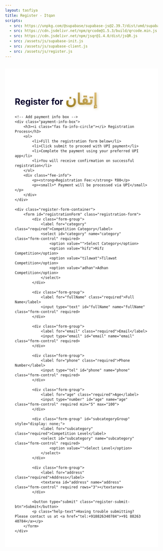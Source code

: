```yaml
---
layout: tasfiya
title: Register - Itqan
scripts:
  - src: https://unpkg.com/@supabase/supabase-js@2.39.7/dist/umd/supabase.js
  - src: https://cdn.jsdelivr.net/npm/qrcode@1.5.3/build/qrcode.min.js
  - src: https://cdn.jsdelivr.net/npm/jsqr@1.4.0/dist/jsQR.js
  - src: /assets/js/supabase-init.js
  - src: /assets/js/supabase-client.js
  - src: /assets/js/register.js
---
```


<div class="register-page">
    <h1 class="text-center mb-4">Register for <span class="thuluth-text">إتقان</span> </h1>
    
    <!-- Add payment info box -->
    <div class="payment-info-box">
        <h3><i class="fas fa-info-circle"></i> Registration Process</h3>
        <ol>
            <li>Fill the registration form below</li>
            <li>Click submit to proceed with UPI payment</li>
            <li>Complete the payment using your preferred UPI app</li>
            <li>You will receive confirmation on successful registration</li>
        </ol>
        <div class="fee-info">
            <p><strong>Registration Fee:</strong> ₹80</p>
            <p><small>* Payment will be processed via UPI</small></p>
        </div>
    </div>

    <div class="register-form-container">
        <form id="registrationForm" class="registration-form">
            <div class="form-group">
                <label for="category" class="required">Competition Category</label>
                <select id="category" name="category" class="form-control" required>
                    <option value="">Select Category</option>
                    <option value="hifz">Hifz Competition</option>
                    <option value="tilawat">Tilawat Competition</option>
                    <option value="adhan">Adhan Competition</option>
                </select>
            </div>

            <div class="form-group">
                <label for="fullName" class="required">Full Name</label>
                <input type="text" id="fullName" name="fullName" class="form-control" required>
            </div>
            
            <div class="form-group">
                <label for="email" class="required">Email</label>
                <input type="email" id="email" name="email" class="form-control" required>
            </div>
            
            <div class="form-group">
                <label for="phone" class="required">Phone Number</label>
                <input type="tel" id="phone" name="phone" class="form-control" required>
            </div>
            
            <div class="form-group">
                <label for="age" class="required">Age</label>
                <input type="number" id="age" name="age" class="form-control" required min="5" max="100">
            </div>

            <div class="form-group" id="subcategoryGroup" style="display: none;">
                <label for="subcategory" class="required">Competition Level</label>
                <select id="subcategory" name="subcategory" class="form-control" required>
                    <option value="">Select Level</option>
                </select>
            </div>
            
            <div class="form-group">
                <label for="address" class="required">Address</label>
                <textarea id="address" name="address" class="form-control" required rows="3"></textarea>
            </div>
            
            <button type="submit" class="register-submit-btn">Submit</button>
            <p class="help-text">Having trouble submitting? Please contact us at <a href="tel:+918826340784">+91 88263 40784</a></p>
        </form>
    </div>
</div>

<!-- Add success/error message container -->
<div class="message-container">
    <div class="success-message" style="display: none;">
        <i class="fas fa-check-circle"></i>
        <span class="message-text"></span>
    </div>
    <div class="error-message" style="display: none;">
        <i class="fas fa-exclamation-circle"></i>
        <span class="message-text"></span>
    </div>
</div>

<style>
.register-page {
    max-width: 800px;
    margin: 2rem auto;
    padding: 2rem;
    position: relative;
    background: #ffffff;
}

.register-page h1 {
    color: #07002c;
    text-shadow: none;
}

/* Add Thuluth font */
@import url('https://fonts.googleapis.com/css2?family=Amiri:wght@400;700&display=swap');

.thuluth-text {
    font-family: 'Amiri', serif;
    font-size: 1.8em;
    background: linear-gradient(45deg, #957718, #e2c27d);
    -webkit-background-clip: text;
    -webkit-text-fill-color: transparent;
    text-shadow: none;
    font-weight: 700;
    filter: drop-shadow(2px 2px 4px rgba(149, 119, 24, 0.3));
    display: inline-block;
}

@media (max-width: 768px) {
    .register-page {
        padding: 1rem;
        margin: 1rem;
        width: calc(100% - 2rem);
    }
    
    .register-form-container {
        padding: 1rem;
    }

    .register-page h1 {
        font-size: 1.5rem;
        margin-bottom: 1rem;
    }

    .thuluth-text {
        font-size: 1.3em;
    }

    .payment-info-box {
        padding: 1rem;
        margin-bottom: 1rem;
    }

    .payment-info-box h3 {
        font-size: 1.1rem;
    }

    .payment-info-box ol {
        padding-left: 1.2rem;
        margin-bottom: 0.5rem;
    }

    .payment-info-box li {
        font-size: 0.9rem;
        margin-bottom: 0.3rem;
    }

    .fee-info {
        margin-top: 0.8rem;
        padding-top: 0.8rem;
    }

    .fee-info p {
        font-size: 0.9rem;
    }

    .form-group {
        margin-bottom: 1rem;
    }

    .form-group label {
        font-size: 0.95rem;
        margin-bottom: 0.3rem;
    }

    .form-control {
        padding: 0.6rem 0.8rem;
        font-size: 0.95rem;
    }

    .register-submit-btn {
        padding: 0.8rem 1.5rem;
        font-size: 0.95rem;
    }

    .help-text {
        font-size: 0.85rem;
        margin-top: 0.8rem;
    }

    /* Payment module mobile adjustments */
    .payment-module {
        padding: 1rem;
        margin: 1rem auto;
        width: calc(100% - 2rem);
    }

    .payment-module-header h3 {
        font-size: 1.1rem;
    }

    .payment-module-amount {
        font-size: 1.6rem;
    }

    .upi-button-container {
        margin: 1rem 0;
    }

    .upi-app-button {
        padding: 1rem;
    }

    .pay-using-text {
        font-size: 1rem;
    }

    .upi-logo {
        height: 32px;
    }

    .transaction-info {
        font-size: 0.85rem;
    }

    /* Verification form mobile adjustments */
    #verificationSection {
        margin-top: 1rem;
    }

    #verificationSection h4 {
        font-size: 1.1rem;
    }

    .verification-form {
        padding: 1rem;
    }

    .verification-form .form-control {
        padding: 0.6rem;
    }

    /* Success/Error messages mobile adjustments */
    .message-container {
        padding: 60px 0.5rem 0.5rem 0.5rem; /* Adjusted top padding for mobile */
    }

    .success-message,
    .error-message {
        padding: 1.25rem;
        margin: 0 auto 0.5rem auto;
        width: calc(100% - 2rem);
    }

    .payment-success {
        padding: 1.5rem;
        margin: 0 auto 0.5rem auto;
    }

    .payment-success i {
        font-size: 2.5rem;
    }

    .payment-success h3 {
        font-size: 1.2rem;
    }

    .transaction-details {
        padding: 0.8rem;
    }
}

/* Extra small devices */
@media (max-width: 360px) {
    .register-page h1 {
        font-size: 1.3rem;
    }

    .thuluth-text {
        font-size: 1.2em;
    }

    .payment-module-amount {
        font-size: 1.4rem;
    }

    .form-control {
        padding: 0.5rem 0.7rem;
        font-size: 0.9rem;
    }

    .register-submit-btn {
        padding: 0.7rem 1.2rem;
        font-size: 0.9rem;
    }
}

.register-form-container {
    background: #ffffff;
    padding: 2rem;
    border-radius: 15px;
    border: 1px solid rgba(16, 3, 47, 0.1);
    box-shadow: 0 8px 32px rgba(16, 3, 47, 0.05);
}

.registration-form {
    display: grid;
    gap: 1.5rem;
}

.form-group {
    position: relative;
    transition: all 0.3s ease;
    opacity: 1;
    transform: translateY(0);
}

.form-group.hidden {
    opacity: 0;
    transform: translateY(-10px);
    pointer-events: none;
}

.form-group label {
    display: block;
    margin-bottom: 0.5rem;
    color: #07002c;
    font-weight: 500;
}

.form-group label.required::after {
    content: '*';
    color: #957718;
    margin-left: 4px;
    font-size: 1.2em;
    background: linear-gradient(45deg, #957718, #e2c27d);
    -webkit-background-clip: text;
    -webkit-text-fill-color: transparent;
    filter: drop-shadow(0px 0px 1px rgba(149, 119, 24, 0.3));
}

.form-control {
    width: 100%;
    padding: 0.75rem 1rem;
    background: #ffffff;
    border: 1px solid rgba(16, 3, 47, 0.1);
    border-radius: 8px;
    color: #07002c;
    transition: all 0.3s ease;
}

.form-control:focus {
    outline: none;
    border-color: #957718;
    box-shadow: 0 0 0 2px rgba(149, 119, 24, 0.2);
    background: #ffffff;
}

.form-control:disabled {
    background: rgba(16, 3, 47, 0.05);
    cursor: not-allowed;
}

select.form-control {
    appearance: none;
    background-image: url("data:image/svg+xml,%3Csvg xmlns='http://www.w3.org/2000/svg' width='12' height='12' fill='%23957718' viewBox='0 0 16 16'%3E%3Cpath d='M8 11l-7-7h14l-7 7z'/%3E%3C/svg%3E");
    background-repeat: no-repeat;
    background-position: right 1rem center;
    padding-right: 2.5rem;
}

[dir="rtl"] select.form-control {
    background-position: left 1rem center;
    padding-right: 1rem;
    padding-left: 2.5rem;
}

.register-submit-btn {
    background: linear-gradient(45deg, #957718, #e2c27d);
    color: #ffffff;
    border: none;
    padding: 1rem 2rem;
    border-radius: 50px;
    font-weight: 600;
    cursor: pointer;
    transition: all 0.3s ease;
    width: 100%;
    margin-top: 1rem;
    font-family: -apple-system, BlinkMacSystemFont, 'Segoe UI', Roboto, 'Helvetica Neue', Arial, sans-serif;
    letter-spacing: 0.5px;
}

.register-submit-btn:hover {
    transform: translateY(-2px);
    box-shadow: 0 6px 20px rgba(149, 119, 24, 0.3);
    background: linear-gradient(45deg, #8b6e17, #d4b76f);
}

.register-submit-btn:active {
    transform: translateY(0);
}

/* RTL Support */
[dir="rtl"] .register-page {
    font-family: 'Mehr Nastaleeq', 'Jameel Noori Nastaleeq', 'Noto Nastaliq Urdu', sans-serif;
}

[dir="rtl"] .form-group label {
    font-size: 1.2rem;
}

[dir="rtl"] .form-control {
    font-family: 'Mehr Nastaleeq', 'Jameel Noori Nastaleeq', 'Noto Nastaliq Urdu', sans-serif;
    font-size: 1.1rem;
    line-height: 1.8;
}

/* Add animation for form groups */
@keyframes slideDown {
    from {
        opacity: 0;
        transform: translateY(-10px);
    }
    to {
        opacity: 1;
        transform: translateY(0);
    }
}

.form-group {
    animation: slideDown 0.3s ease-out forwards;
}

/* Add styles for success/error messages */
.message-container {
    position: fixed;
    top: 0;
    left: 0;
    right: 0;
    bottom: 0;
    background: rgba(0, 0, 0, 0.5);
    display: none;
    align-items: flex-start;
    justify-content: center;
    z-index: 1000;
    padding: 76px 1rem 1rem 1rem; /* Added top padding to account for navbar */
    overflow-y: auto;
}

.success-message,
.error-message,
.payment-module {
    position: relative;
    background: white;
    border-radius: 16px;
    padding: 1.5rem;
    width: 100%;
    max-width: 400px;
    margin: 0 auto;
    animation: slideIn 0.3s ease-out;
    box-shadow: 0 8px 32px rgba(0, 0, 0, 0.1);
}

@keyframes slideIn {
    from {
        opacity: 0;
        transform: translateY(20px);
    }
    to {
        opacity: 1;
        transform: translateY(0);
    }
}

/* Payment module specific styles */
.payment-module {
    background: #ffffff;
    padding: 1.5rem;
    border-radius: 15px;
    box-shadow: 0 4px 6px rgba(0, 0, 0, 0.1);
    margin: 0 auto 1rem auto;
    width: calc(100% - 2rem);
    max-width: 400px;
    position: relative;
    border: 1px solid rgba(204, 140, 37, 0.2);
    background: linear-gradient(to bottom, rgba(255, 255, 255, 0.95), rgba(255, 255, 255, 0.98));
}

.payment-header {
    text-align: center;
    margin-bottom: 1.5rem;
    padding-bottom: 1rem;
    border-bottom: 1px solid rgba(204, 140, 37, 0.2);
}

.payment-header h3 {
    color: #957718;
    font-size: 1.3rem;
    margin: 0;
    font-weight: 600;
}

.payment-module-amount {
    font-size: 1.8rem;
    font-weight: 600;
    color: #07002c;
    margin: 0.5rem 0;
}

.upi-button-container {
    display: flex;
    flex-direction: column;
    align-items: center;
    margin: 1.5rem 0;
    text-align: center;
}

.upi-app-button {
    display: flex;
    flex-direction: column;
    align-items: center;
    justify-content: center;
    padding: 1.5rem;
    border: 1px solid rgba(204, 140, 37, 0.2);
    border-radius: 12px;
    background: white;
    transition: all 0.3s ease;
    width: 100%;
    max-width: 300px;
    cursor: pointer;
    gap: 0.75rem;
}

.upi-app-button:hover {
    transform: translateY(-2px);
    box-shadow: 0 4px 12px rgba(0, 0, 0, 0.1);
    background: #f8f9fa;
}

.pay-using-text {
    font-size: 1rem;
    color: #333;
    margin: 0;
}

.upi-logo {
    height: 40px;
    width: auto;
    object-fit: contain;
    margin: 0;
    display: block;
}

.payment-module-footer {
    margin-top: 2rem;
    padding-top: 1rem;
    border-top: 1px solid rgba(0, 0, 0, 0.1);
    font-size: 0.9em;
    color: #666;
}

.transaction-info {
    display: flex;
    justify-content: space-between;
    margin-bottom: 0.5rem;
}

@media (max-width: 600px) {
    .upi-buttons-container {
        grid-template-columns: repeat(2, 1fr);
        gap: 0.8rem;
    }
    
    .payment-module {
        margin: 1rem;
        padding: 1rem;
    }
}

@media (max-width: 360px) {
    .upi-buttons-container {
        grid-template-columns: 1fr;
    }
}

/* Success message styles */
.payment-success {
    background: #e8f5e9;
    border: 1px solid #81c784;
    border-radius: 12px;
    padding: 2rem;
    text-align: center;
    margin: 0 auto 1rem auto; /* Added bottom margin */
    max-width: 600px;
}

.payment-success i {
    color: #43a047;
    font-size: 3rem;
    margin-bottom: 1rem;
}

.payment-success h3 {
    color: #2e7d32;
    margin-bottom: 1rem;
}

.payment-success .transaction-details {
    background: white;
    padding: 1rem;
    border-radius: 8px;
    margin-top: 1rem;
    text-align: left;
}

.qr-container {
    text-align: center;
    margin: 1rem 0;
    padding: 1rem;
    background: #f8f9fa;
    border-radius: 8px;
}

.qr-container canvas {
    max-width: 200px;
    margin: 0 auto;
    display: block;
}

.payment-options {
    display: flex;
    flex-direction: column;
    align-items: center;
    gap: 1.5rem;
    margin-top: 1rem;
}

.qr-code-container {
    text-align: center;
    margin: 1rem 0;
    padding: 1.5rem;
    border: 1px solid rgba(204, 140, 37, 0.2);
    border-radius: 12px;
    background: rgba(255, 255, 255, 0.8);
    box-shadow: 0 4px 6px rgba(0, 0, 0, 0.05);
    position: relative;
    cursor: pointer;
    overflow: hidden;
}

.qr-code-blur {
    position: absolute;
    top: 0;
    left: 0;
    right: 0;
    bottom: 0;
    background: rgba(255, 255, 255, 0.7);
    backdrop-filter: blur(3px);
    display: flex;
    flex-direction: column;
    align-items: center;
    justify-content: center;
    transition: all 0.3s ease;
}

.qr-code-container.active .qr-code-blur {
    opacity: 0;
    pointer-events: none;
}

.qr-code-blur-text {
    font-size: 1.1rem;
    color: #333;
    margin-bottom: 1rem;
}

.qr-code-blur-button {
    background: linear-gradient(45deg, #cc8c25, #e2c27d);
    color: white;
    border: none;
    padding: 0.75rem 1.5rem;
    border-radius: 8px;
    font-weight: 500;
    cursor: pointer;
    transition: transform 0.2s ease;
}

.qr-code-blur-button:hover {
    transform: translateY(-2px);
}

.qr-code-container img {
    width: 200px;
    height: 200px;
    margin: 0 auto;
    display: block;
}

.qr-code-text {
    margin-top: 0.5rem;
    font-size: 0.9rem;
    color: #666;
}

.payment-divider {
    display: flex;
    align-items: center;
    width: 100%;
    margin: 1rem 0;
    gap: 1rem;
}

.payment-divider::before,
.payment-divider::after {
    content: "";
    flex: 1;
    height: 1px;
    background: rgba(204, 140, 37, 0.2);
}

.payment-divider-text {
    color: #666;
    font-size: 0.9rem;
    white-space: nowrap;
}

/* Mobile adjustments */
@media (max-width: 480px) {
    .qr-code-container img {
        width: 180px;
        height: 180px;
    }
}

.verification-section {
    margin-top: 2rem;
    padding-top: 1.5rem;
    border-top: 1px solid rgba(204, 140, 37, 0.2);
    display: block;
}

.verification-section h4 {
    color: #957718;
    font-size: 1.1rem;
    margin-bottom: 1rem;
    text-align: center;
}

.verification-form {
    display: flex;
    flex-direction: column;
    gap: 1rem;
}

.verification-form .form-group {
    margin-bottom: 1rem;
}

.verification-form label {
    display: block;
    margin-bottom: 0.5rem;
    color: #333;
    font-weight: 500;
    font-size: 0.95rem;
}

.verification-form .form-control {
    width: 100%;
    padding: 0.75rem;
    border: 1px solid rgba(204, 140, 37, 0.3);
    border-radius: 4px;
    font-size: 0.95rem;
    transition: all 0.3s ease;
}

.verification-form .register-submit-btn {
    margin-top: 1rem;
    width: 100%;
    padding: 0.75rem;
}

.verification-form .form-control:focus {
    border-color: #cc8c25;
    box-shadow: 0 0 0 2px rgba(204, 140, 37, 0.1);
    outline: none;
}

.upi-button-container {
    display: flex;
    justify-content: center;
    margin: 2rem 0;
}

.upi-app-button {
    display: flex;
    flex-direction: column;
    align-items: center;
    padding: 1.5rem;
    border: 1px solid rgba(204, 140, 37, 0.2);
    border-radius: 12px;
    background: white;
    transition: all 0.3s ease;
    width: 100%;
    max-width: 300px;
    cursor: pointer;
}

.upi-app-button:hover {
    transform: translateY(-2px);
    box-shadow: 0 4px 12px rgba(0, 0, 0, 0.1);
    background: #f8f9fa;
}

.pay-using-text {
    font-size: 1rem;
    color: #333;
    margin-bottom: 0.5rem;
}

.upi-logo {
    height: 40px;
    width: auto;
    margin-top: 0.5rem;
    object-fit: contain;
}

/* Add styles for payment info box */
.payment-info-box {
    background: linear-gradient(to bottom, rgba(255, 255, 255, 0.95), rgba(255, 255, 255, 0.98));
    border: 1px solid rgba(204, 140, 37, 0.2);
    border-radius: 15px;
    padding: 2rem;
    margin-bottom: 2rem;
    box-shadow: 0 4px 12px rgba(204, 140, 37, 0.1);
}

.payment-info-box h3 {
    color: #957718;
    font-size: 1.3rem;
    margin-bottom: 1.5rem;
    display: flex;
    align-items: center;
    gap: 0.5rem;
}

.payment-info-box h3 i {
    color: #cc8c25;
    font-size: 1.2rem;
}

.payment-info-box ol {
    list-style-position: outside;
    padding-left: 1.5rem;
    margin-bottom: 1.5rem;
}

.payment-info-box li {
    margin-bottom: 0.8rem;
    color: #333;
    padding-left: 0.5rem;
    line-height: 1.5;
}

/* Remove the golden circle counter styles */
.payment-info-box li::before {
    display: none;
}

.fee-info {
    margin-top: 1.5rem;
    padding-top: 1.5rem;
    border-top: 1px solid rgba(204, 140, 37, 0.2);
}

.fee-info p {
    margin-bottom: 0.5rem;
    color: #333;
}

.fee-info p strong {
    color: #957718;
    font-weight: 600;
}

.fee-info p small {
    color: #666;
    font-size: 0.9rem;
}

/* Mobile adjustments for payment info box */
@media (max-width: 768px) {
    .payment-info-box {
        padding: 1.5rem;
        margin-bottom: 1.5rem;
    }

    .payment-info-box h3 {
        font-size: 1.2rem;
        margin-bottom: 1.2rem;
    }

    .payment-info-box li {
        font-size: 0.95rem;
        margin-bottom: 0.6rem;
    }

    .fee-info {
        margin-top: 1.2rem;
        padding-top: 1.2rem;
    }
}

@media (max-width: 480px) {
    .payment-info-box {
        padding: 1.2rem;
        margin-bottom: 1.2rem;
    }

    .payment-info-box h3 {
        font-size: 1.1rem;
    }

    .payment-info-box li {
        font-size: 0.9rem;
    }
}

.payment-instructions {
    background: #fff;
    padding: 1.5rem;
    border-radius: 12px;
    box-shadow: 0 4px 12px rgba(0, 0, 0, 0.1);
}

.payment-instructions h4 {
    color: #957718;
    margin-bottom: 1rem;
    font-size: 1.2rem;
}

.payment-instructions ol {
    padding-left: 1.5rem;
    margin-bottom: 1.5rem;
}

.payment-instructions li {
    margin-bottom: 0.8rem;
    color: #333;
    line-height: 1.5;
}

.alternative-method {
    margin-top: 1.5rem;
    padding-top: 1.5rem;
    border-top: 1px solid rgba(204, 140, 37, 0.2);
    text-align: center;
}

.alternative-method p {
    margin-bottom: 1rem;
    color: #666;
}

@media (max-width: 768px) {
    .payment-instructions {
        padding: 1rem;
    }

    .payment-instructions h4 {
        font-size: 1.1rem;
    }

    .payment-instructions li {
        font-size: 0.95rem;
        margin-bottom: 0.6rem;
    }
}
</style>

<script type="module">
import { getClient, submitRegistration, checkEmailExists } from '/assets/js/supabase-client.js';

// First ensure jsQR is loaded
let jsQRLoaded = false;

function loadJsQR() {
    return new Promise((resolve, reject) => {
        if (typeof jsQR !== 'undefined') {
            jsQRLoaded = true;
            resolve();
            return;
        }

        const script = document.createElement('script');
        script.src = 'https://cdn.jsdelivr.net/npm/jsqr@1.4.0/dist/jsQR.js';
        script.onload = () => {
            jsQRLoaded = true;
            resolve();
        };
        script.onerror = () => {
            reject(new Error('Failed to load jsQR library'));
        };
        document.head.appendChild(script);
    });
}

// Make updateSubcategories available globally
window.updateSubcategories = function() {
    const category = document.getElementById('category').value;
    const subcategoryGroup = document.getElementById('subcategoryGroup');
    const subcategory = document.getElementById('subcategory');
    const age = document.getElementById('age').value;

    // Initially hide the subcategory group
    subcategoryGroup.style.display = 'none';
    
    // Clear existing options
    subcategory.innerHTML = '<option value="">Select Level</option>';

    // Only proceed if both category and age are selected
    if (category && age) {
        const ageNum = parseInt(age);
        
        if (category === 'hifz') {
            subcategoryGroup.style.display = 'block';
            if (ageNum < 17) {
                subcategory.innerHTML += '<option value="1juz">1 Juz</option>';
            } else {
                subcategory.innerHTML += `
                    <option value="2juz">2 Juz</option>
                    <option value="full">Full Quran</option>
                `;
            }
        } else if (category === 'tilawat' || category === 'adhan') {
            subcategoryGroup.style.display = 'block';
            subcategory.innerHTML += '<option value="open">Open Age</option>';
        }
    }
};

// Function to handle UPI payment
async function handleUPIPayment(formData) {
    // Properly encode the UPI parameters
    const upiParams = {
        pa: "adnanshakeelahmed99@oksbi",
        pn: "Adnan Shakeel Ahmed",
        am: "80",
        cu: "INR",
        tn: "Registration Fee by " + formData.full_name + " for " + formData.category.toUpperCase() + " category"
    };
    
    // Construct UPI string with proper encoding
    const upiString = `upi://pay?${Object.entries(upiParams)
        .map(([key, value]) => `${key}=${encodeURIComponent(value)}`)
        .join('&')}`;
    
    // Create payment module HTML
    const paymentHtml = `
        <div class="payment-module">
            <div class="payment-header">
                <h3>Complete Your Payment</h3>
            </div>
            <div class="payment-options">
                <div class="qr-code-container" id="qrCodeContainer">
                    <div class="qr-code-blur">
                        <p class="qr-code-blur-text">Pay using QR Code</p>
                        <button class="qr-code-blur-button" onclick="showQRAndOpenUPI('${upiString}')">View & Pay</button>
                    </div>
                    <img src="/assets/img/islamic/payment-qr.svg" alt="UPI QR Code">
                    <p class="qr-code-text">Scan QR code with any UPI app</p>
                </div>
                
                <div class="payment-divider">
                    <span class="payment-divider-text">OR</span>
                </div>

                <div class="upi-button-container">
                    <button class="upi-app-button" onclick="openUPIApp('${upiString}')">
                        <span class="pay-using-text">Pay using</span>
                        <img src="https://upload.wikimedia.org/wikipedia/commons/e/e1/UPI-Logo-vector.svg" alt="UPI" class="upi-logo">
                    </button>
                </div>
            </div>
            
            <div class="verification-section">
                <h4>Verify Your Payment</h4>
                <form id="paymentVerificationForm" class="verification-form">
                    <div class="form-group">
                        <label for="upiReference" class="required">UPI Transaction Reference ID</label>
                        <input type="text" id="upiReference" class="form-control" required 
                               placeholder="Enter the UPI reference ID from your payment">
                    </div>
                    <button type="submit" class="register-submit-btn">Complete Registration</button>
                </form>
            </div>
        </div>
    `;
    
    return { paymentHtml, upiString };
}

// Initialize form
async function initializeForm() {
    try {
        // Wait for Supabase to be initialized
        const supabaseClient = await getClient();
        if (!supabaseClient) {
            throw new Error('Failed to get Supabase client');
        }

        // Add event listeners
        const form = document.getElementById('registrationForm');
        const ageInput = document.getElementById('age');
        const categorySelect = document.getElementById('category');
        const successMessage = document.querySelector('.success-message');
        const errorMessage = document.querySelector('.error-message');

        if (!form || !ageInput || !categorySelect) {
            throw new Error('Required form elements not found');
        }

        // Add event listeners for both age and category changes
        ageInput.addEventListener('change', window.updateSubcategories);
        ageInput.addEventListener('input', window.updateSubcategories);
        categorySelect.addEventListener('change', window.updateSubcategories);

        function showMessage(type, text, isPersistent = false) {
            const messageContainer = document.querySelector('.message-container');
            const messageElement = type === 'success' ? successMessage : errorMessage;
            const otherMessage = type === 'success' ? errorMessage : successMessage;
            
            messageElement.querySelector('.message-text').innerHTML = text;
            messageContainer.style.display = 'flex';
            messageElement.style.display = 'block';
            otherMessage.style.display = 'none';
            
            // Add click-outside handler
            messageContainer.onclick = function(e) {
                if (e.target === messageContainer) {
                    messageContainer.style.display = 'none';
                    if (!isPersistent) {
                        messageElement.style.display = 'none';
                    }
                }
            };
        }

        form.addEventListener('submit', async function(e) {
            e.preventDefault();
            
            const submitBtn = form.querySelector('.register-submit-btn');
            submitBtn.disabled = true;
            submitBtn.innerHTML = '<i class="fas fa-spinner fa-spin"></i> Processing...';
            
            try {
                // Validate required fields
                const requiredFields = form.querySelectorAll('[required]');
                for (const field of requiredFields) {
                    if (!field.value) {
                        throw new Error(`${field.name} is required`);
                    }
                }
                
                // Validate age
                const age = parseInt(form.age.value);
                if (age < 5 || age > 100) {
                    throw new Error('Age must be between 5 and 100');
                }
                
                // Validate phone number format
                const phone = form.phone.value;
                if (!/^\+?[\d\s-]{10,}$/.test(phone)) {
                    throw new Error('Please enter a valid phone number');
                }
                
                // Validate email format
                const email = form.email.value;
                if (!/^[^\s@]+@[^\s@]+\.[^\s@]+$/.test(email)) {
                    throw new Error('Please enter a valid email address');
                }

                // Check if email already exists for this category
                const { exists, error: emailCheckError } = await checkEmailExists(email, form.category.value);
                if (emailCheckError) throw emailCheckError;
                if (exists) {
                    throw new Error('You have already registered for this category');
                }
                
                const formData = {
                    full_name: form.fullName.value,
                    email: email,
                    phone: phone,
                    age: age,
                    category: form.category.value,
                    subcategory: form.subcategory.value,
                    address: form.address.value,
                    participant_type: 'individual'
                };

                // Generate UPI payment
                const { paymentHtml } = await handleUPIPayment(formData);
                
                // Show payment UI
                showMessage('success', paymentHtml, true);
                
                // Store form data temporarily
                sessionStorage.setItem('pendingRegistration', JSON.stringify({
                    formData
                }));

                // Add event listener for verification form
                const verificationForm = document.getElementById('paymentVerificationForm');
                if (verificationForm) {
                    verificationForm.addEventListener('submit', async function(e) {
                        e.preventDefault();
                        const verifyBtn = verificationForm.querySelector('button[type="submit"]');
                        verifyBtn.disabled = true;
                        verifyBtn.innerHTML = '<i class="fas fa-spinner fa-spin"></i> Verifying...';

                        try {
                            const upiReference = document.getElementById('upiReference').value;
                            
                            // Get the pending registration data
                            const pendingReg = sessionStorage.getItem('pendingRegistration');
                            if (!pendingReg) throw new Error('No pending registration found');
                            
                            const { formData } = JSON.parse(pendingReg);
                            
                            // Add the payment verification details
                            formData.upi_reference = upiReference;
                            
                            // Submit the registration with payment details
                            const { data, error } = await submitRegistration(formData);
                            if (error) throw error;
                            
                            // Show success message
                            showMessage('success', `
                                <div class="payment-success">
                                    <i class="fas fa-check-circle"></i>
                                    <h3>Registration Successful!</h3>
                                    <p>Your details have been registered successfully. The team will contact you soon after verification.</p>
                                    <div class="transaction-details">
                                        <div class="transaction-info">
                                            <span>UPI Reference:</span>
                                            <span>${upiReference}</span>
                                        </div>
                                        <div class="transaction-info">
                                            <span>Amount Paid:</span>
                                            <span>₹80.00</span>
                                        </div>
                                        <div class="transaction-info">
                                            <span>Category:</span>
                                            <span>${formData.category}</span>
                                        </div>
                                    </div>
                                </div>
                            `, true);
                            
                            // Clear the pending registration
                            sessionStorage.removeItem('pendingRegistration');
                            
                        } catch (error) {
                            console.error('Verification error:', error);
                            showMessage('error', error.message || 'Failed to verify payment. Please contact support.');
                        } finally {
                            verifyBtn.disabled = false;
                            verifyBtn.innerHTML = 'Complete Registration';
                        }
                    });
                }
                
            } catch (error) {
                console.error('Error:', error);
                showMessage('error', error.message || 'Registration failed. Please try again later.');
            } finally {
                submitBtn.disabled = false;
                submitBtn.innerHTML = 'Submit';
            }
        });

        console.log('Registration form initialized successfully');
    } catch (error) {
        console.error('Failed to initialize registration form:', error);
        throw error;
    }
}

// Initialize when DOM is loaded
if (document.readyState === 'loading') {
    document.addEventListener('DOMContentLoaded', () => {
        initializeForm().catch(error => {
            console.error('Failed to initialize application:', error);
        });
    });
} else {
    initializeForm().catch(error => {
        console.error('Failed to initialize application:', error);
    });
}

// Update the global functions to use the passed UPI string
window.showQRAndOpenUPI = async function(upiString) {
    const qrContainer = document.getElementById('qrCodeContainer');
    qrContainer.classList.add('active');
    
    // Show instructions for manual scanning
    const messageContainer = document.querySelector('.message-container');
    const successMessage = document.querySelector('.success-message');
    successMessage.querySelector('.message-text').innerHTML = `
        <div class="payment-instructions">
            <h4>Payment Instructions</h4>
            <ol>
                <li>Take a screenshot of the QR code</li>
                <li>Open your UPI app (GPay, PhonePe, Paytm, etc.)</li>
                <li>Select 'Scan QR' or 'Upload QR'</li>
                <li>Choose the screenshot from your gallery</li>
                <li>Verify the payment details and proceed</li>
            </ol>
            <div class="alternative-method">
                <p>Alternatively, you can:</p>
                <button onclick="window.openUPIApp('${upiString}')" class="upi-app-button">
                    Try Direct UPI App Launch
                </button>
            </div>
        </div>
    `;
    messageContainer.style.display = 'flex';
    successMessage.style.display = 'block';
    document.querySelector('.error-message').style.display = 'none';

    try {
        // Try to load jsQR if not already loaded
        if (!jsQRLoaded) {
            await loadJsQR();
        }
        
        // Get the QR code image and make it more prominent
        const qrImage = qrContainer.querySelector('img');
        qrImage.style.width = '250px';
        qrImage.style.height = '250px';
        qrImage.style.margin = '1rem auto';
        
    } catch (error) {
        console.error('Failed to initialize QR scanner:', error);
        // Even if jsQR fails to load, we still show the QR for manual scanning
        // No need to show error message as the QR is still visible for screenshot
    }
};

window.openUPIApp = function(upiString) {
    // For Android - use intent URL
    if (/android/i.test(navigator.userAgent)) {
        const intentUrl = `intent://pay/${encodeURIComponent(upiString)}#Intent;scheme=upi;package=com.google.android.apps.nbu.paisa.user;end`;
        window.location.href = intentUrl;
    }
    // For iOS - use fallback to web interface
    else if (/iphone|ipad|ipod/i.test(navigator.userAgent)) {
        window.open(`https://api.qrserver.com/v1/create-qr-code/?size=200x200&data=${encodeURIComponent(upiString)}`, '_blank');
    }
    // Desktop fallback
    else {
        const qrContainer = document.getElementById('qrCodeContainer');
        QRCode.toCanvas(qrContainer, upiString);
        qrContainer.style.display = 'block';
    }
};
</script> 